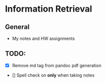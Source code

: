# Information Retrieval 

## General

* My notes and HW assignments

## TODO:

- [x]  Remove md tag from pandoc pdf generation
- [] Spell check on **only** when taking notes

